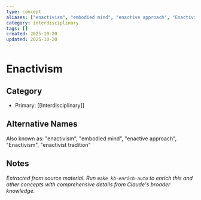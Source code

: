 ```yaml
---
type: concept
aliases: ["enactivism", "embodied mind", "enactive approach", "Enactivism", "enactivist tradition"]
category: interdisciplinary
tags: []
created: 2025-10-20
updated: 2025-10-20
---
```


# Enactivism

## Category

- Primary: [[Interdisciplinary]]

## Alternative Names

Also known as: "enactivism", "embodied mind", "enactive approach", "Enactivism", "enactivist tradition"

## Notes

*Extracted from source material. Run `make kb-enrich-auto` to enrich this and other concepts with comprehensive details from Claude's broader knowledge.*
